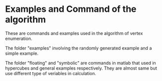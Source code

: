 # Examples and Command of the algorithm
These are commands and examples used in the algorithm of vertex enumeration.

The folder "examples" involving the randomly generated example and a simple example.

The folder "floating" and "symbolic" are commands in matlab that used in hypercubes and general examples respectively. They are almost same but use different type of veriables in calculation.
